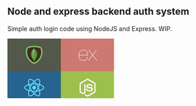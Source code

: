 ## Node and express backend auth system

Simple auth login code using NodeJS and Express. WIP.

[![Techlogo](./.github/assets/logo.jpg)](https://nodejs.org/en)